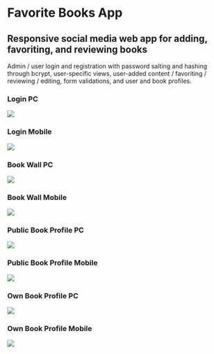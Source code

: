 <h1>Favorite Books App</h1>
<h2>Responsive social media web app for adding, favoriting, and reviewing books</h2>
<p> 
    Admin / user login and registration with password salting and hashing through bcrypt, user-specific views, user-added content / favoriting / reviewing / editing, form validations, and user and book profiles.
</p>
<h3>Login PC</h3>
<img src="screenshots/login_pc.JPG">
<h3>Login Mobile</h3>
<img src="screenshots/login_mobile.JPG">
<h3>Book Wall PC</h3>
<img src="screenshots/book_wall_pc.JPG">
<h3>Book Wall Mobile</h3>
<img src="screenshots/book_wall_mobile.JPG">
<h3>Public Book Profile PC</h3>
<img src="screenshots/public_book_page_pc.JPG">
<h3>Public Book Profile Mobile</h3>
<img src="screenshots/public_book_page_mobile.JPG">
<h3>Own Book Profile PC</h3>
<img src="screenshots/own_book_page_pc.JPG">
<h3>Own Book Profile Mobile</h3>
<img src="screenshots/own_book_page_mobile.JPG">